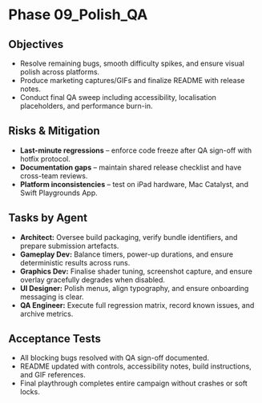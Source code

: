 # Phase 09_Polish_QA

## Objectives
- Resolve remaining bugs, smooth difficulty spikes, and ensure visual polish across platforms.
- Produce marketing captures/GIFs and finalize README with release notes.
- Conduct final QA sweep including accessibility, localisation placeholders, and performance burn-in.

## Risks & Mitigation
- **Last-minute regressions** – enforce code freeze after QA sign-off with hotfix protocol.
- **Documentation gaps** – maintain shared release checklist and have cross-team reviews.
- **Platform inconsistencies** – test on iPad hardware, Mac Catalyst, and Swift Playgrounds App.

## Tasks by Agent
- **Architect:** Oversee build packaging, verify bundle identifiers, and prepare submission artefacts.
- **Gameplay Dev:** Balance timers, power-up durations, and ensure deterministic results across runs.
- **Graphics Dev:** Finalise shader tuning, screenshot capture, and ensure overlay gracefully degrades when disabled.
- **UI Designer:** Polish menus, align typography, and ensure onboarding messaging is clear.
- **QA Engineer:** Execute full regression matrix, record known issues, and archive metrics.

## Acceptance Tests
- All blocking bugs resolved with QA sign-off documented.
- README updated with controls, accessibility notes, build instructions, and GIF references.
- Final playthrough completes entire campaign without crashes or soft locks.

